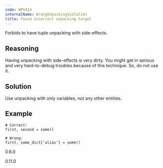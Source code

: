 ```yaml
---
code: WPS414
internalName: WrongUnpackingViolation
title: Found incorrect unpacking target
---
```


Forbids to have tuple unpacking with side-effects.

## Reasoning
Having unpacking with side-effects is very dirty. You might get in
serious and very hard-to-debug troubles because of this technique.
So, do not use it.

## Solution
Use unpacking with only variables, not any other entities.

## Example

    # Correct:
    first, second = some()
    
    # Wrong:
    first, some_dict['alias'] = some()

<div class="versionadded">

0.6.0

</div>

<div class="versionchanged">

0.11.0

</div>
